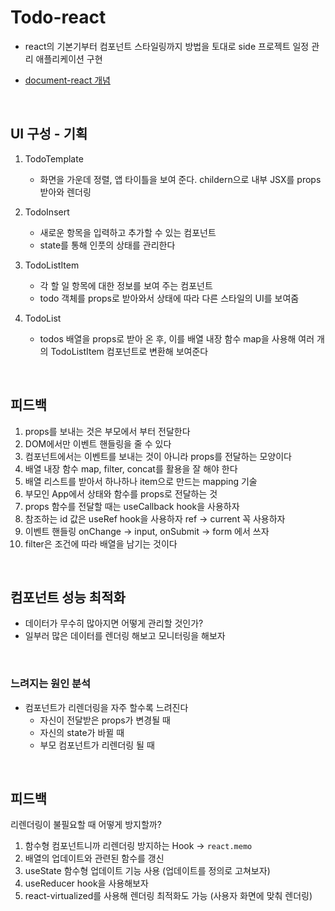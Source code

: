 # Todo-react

- react의 기본기부터 컴포넌트 스타일링까지 방법을 토대로 side 프로젝트 일정 관리 애플리케이션 구현

- [document-react 개념](https://github.com/parkgeonwoong/document-react)

<br>

## UI 구성 - 기획

1. TodoTemplate

   - 화면을 가운데 정렬, 앱 타이틀을 보여 준다. childern으로 내부 JSX를 props 받아와 렌더링

2. TodoInsert

   - 새로운 항목을 입력하고 추가할 수 있는 컴포넌트
   - state를 통해 인풋의 상태를 관리한다

3. TodoListItem

   - 각 할 일 항목에 대한 정보를 보여 주는 컴포넌트
   - todo 객체를 props로 받아와서 상태에 따라 다른 스타일의 UI를 보여줌

4. TodoList
   - todos 배열을 props로 받아 온 후, 이를 배열 내장 함수 map을 사용해 여러 개의 TodoListItem 컴포넌트로 변환해 보여준다

<br>

## 피드백

1. props를 보내는 것은 부모에서 부터 전달한다
2. DOM에서만 이벤트 핸들링을 줄 수 있다
3. 컴포넌트에서는 이벤트를 보내는 것이 아니라 props를 전달하는 모양이다
4. 배열 내장 함수 map, filter, concat를 활용을 잘 해야 한다
5. 배열 리스트를 받아서 하나하나 item으로 만드는 mapping 기술
6. 부모인 App에서 상태와 함수를 props로 전달하는 것
7. props 함수를 전달할 때는 useCallback hook을 사용하자
8. 참조하는 id 값은 useRef hook을 사용하자 ref -> current 꼭 사용하자
9. 이벤트 핸들링 onChange -> input, onSubmit -> form 에서 쓰자
10. filter은 조건에 따라 배열을 남기는 것이다

<br>

## 컴포넌트 성능 최적화

- 데이터가 무수히 많아지면 어떻게 관리할 것인가?
- 일부러 많은 데이터를 렌더링 해보고 모니터링을 해보자

<br>

### 느려지는 원인 분석

- 컴포넌트가 리렌더링을 자주 할수록 느려진다
  - 자신이 전달받은 props가 변경될 때
  - 자신의 state가 바뀔 때
  - 부모 컴포넌트가 리렌더링 될 때

<br>

## 피드백

리렌더링이 불필요할 때 어떻게 방지할까?

1. 함수형 컴포넌트니까 리렌더링 방지하는 Hook -> `react.memo`
2. 배열의 업데이트와 관련된 함수를 갱신
3. useState 함수형 업데이트 기능 사용 (업데이트를 정의로 고쳐보자)
4. useReducer hook을 사용해보자
5. react-virtualized를 사용해 렌더링 최적화도 가능 (사용자 화면에 맞춰 렌더링)
